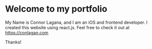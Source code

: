 # Welcome to my portfolio

My Name is Connor Lagana, and I am an iOS and frontend developer. I created this website using react.js. Feel free to check it out at https://conlagan.com

Thanks!
